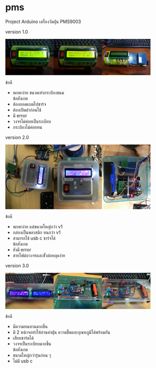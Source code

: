 # pms
Project Arduino เครื่องวัดฝุ่น PMS9003

<!-- ![alt text](/version_1/thumbnail/20190328_033918_resize.jpg) -->

version 1.0
<div style="display:flex;">
<img alt="App image" src="/version_1/thumbnail/20190328_033918_resize.jpg" width="30%">
<img alt="App image" src="/version_1/thumbnail/20190328_033923_resize.jpg" width="30%">
<img alt="App image" src="/version_1/thumbnail/20190328_024907_resize.jpg" width="30%">
</div>

ข้อดี
- พกพาง่าย ขนาดเท่ากระป๋องขนม <br>
ข้อสังเกต
- ต้องถอดแบตไปชาร์จ
- ต้องเปิดฝาก่อนใช้
- มี error
- วงจรไม่ค่อยเป็นระเบียบ
- กระป๋องไม่ค่อยทน

version 2.0
<div style="display:flex;">
<img alt="App image" src="/version_2/thumbnail/IMG_6461_resize.jpg" width="30%">
<img alt="App image" src="/version_2/thumbnail/IMG_6462_resize.jpg" width="30%">
<img alt="App image" src="/version_2/thumbnail/IMG_6465_resize.jpg" width="30%">
</div>

ข้อดี
- พกพาง่าย แต่ขนาดใหญ่กว่า v1
- กล่องเป็นพลาสติก ทนกว่า v1
- สามารถใช้ usb c ชาร์จได้ <br>
ข้อสังเกต
- ยังมี error
- สายไฟต่อวงจรและขั้วต่อหลุดง่าย

version 3.0
<div style="display:flex;">
<img alt="App image" src="/version_3/thumbnail/S__44097541_0_resize.jpg" width="30%">
<img alt="App image" src="/version_3/thumbnail/S__44097544_0_resize.jpg" width="30%">
<img alt="App image" src="/version_3/thumbnail/S__44097539_0_resize.jpg" width="30%">
</div>

ข้อดี
- มีความทนทานมากขึ้น
- มี 2 หน้าจอทำให้อ่านค่าฝุ่น ความชื้นและอุณหภูมิได้พร้อมกัน
- เสียบชาร์ตได้
- วงจรเป็นระเบียบมากขึ้น <br>
ข้อสังเกต
- ขนาดใหญ่กว่ารุ่นก่อน ๆ
- ไม่มี usb c
